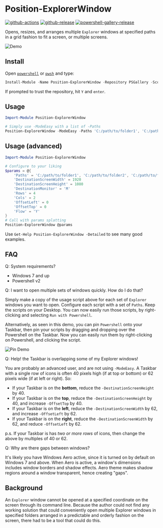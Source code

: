 # Position-ExplorerWindow

[![github-actions](https://github.com/theohbrothers/Position-ExplorerWindow/actions/workflows/ci-master-pr.yml/badge.svg?branch=master)](https://github.com/theohbrothers/Position-ExplorerWindow/actions/workflows/ci-master-pr.yml)
[![github-release](https://img.shields.io/github/v/release/theohbrothers/Position-ExplorerWindow?style=flat-square)](https://github.com/theohbrothers/Position-ExplorerWindow/releases/)
[![powershell-gallery-release](https://img.shields.io/powershellgallery/v/Position-ExplorerWindow?logo=powershell&logoColor=white&label=PSGallery&labelColor=&style=flat-square)](https://www.powershellgallery.com/packages/Position-ExplorerWindow/)

Opens, resizes, and arranges multiple `Explorer` windows at specified paths in a grid fashion to fit a screen, or multiple screens.

![Demo](https://github.com/theohbrothers/Position-ExplorerWindow/raw/master/images/preview-demo.gif "Demo of Position-ExplorerWindow")

## Install

Open [`powershell`](https://docs.microsoft.com/en-us/powershell/scripting/windows-powershell/install/installing-windows-powershell?view=powershell-5.1) or [`pwsh`](https://github.com/powershell/powershell#-powershell) and type:

```powershell
Install-Module -Name Position-ExplorerWindow -Repository PSGallery -Scope CurrentUser -Verbose
```

If prompted to trust the repository, hit `Y` and `enter`.

## Usage

```powershell
Import-Module Position-ExplorerWindow

# Simply use -ModeEasy with a list of -Paths
Position-ExplorerWindow -ModeEasy -Paths 'C:/path/to/folder1', 'C:/path/to/folder2', 'C:/path/to/folder3', 'C:/path/to/folder4'
```

## Usage (advanced)

```powershell
Import-Module Position-ExplorerWindow

# Configure to your liking
$params = @{
    'Paths' = 'C:/path/to/folder1', 'C:/path/to/folder2', 'C:/path/to/folder3', 'C:/path/to/folder4', 'D:/path/to/folder1', 'D:/path/to/folder2', 'D:/path/to/folder3', 'D:/path/to/folder4'
    'DestinationScreenWidth' = 1920
    'DestinationScreenHeight' = 1080
    'DestinationMonitor' = 'M'
    'Rows' = 4
    'Cols' = 2
    'OffsetLeft' = 0
    'OffsetTop' = 0
    'Flow' = 'Y'
}
# Call with params splatting
Position-ExplorerWindow @params
```

Use `Get-Help Position-ExplorerWindow -Detailed` to see many good examples.

## FAQ

Q: System requirements?

- Windows 7 and up
- Powershell v2

Q: I want to open multiple sets of windows quickly. How do I do that?

Simply make a copy of the usage script above for each set of `Explorer` windows you want to open. Configure each script with a set of `Paths`. Keep the scripts on your Desktop. You can now easily run those scripts, by right-clicking and selecting `Run with Powershell`.

Alternatively, as seen in this demo, you can pin `Powershell` onto your Taskbar, then pin your scripts by dragging and dropping over the Powershell on the Taskbar. Now you can easily run them by right-clicking on Powershell, and clicking the script.

![Pin Demo](https://github.com/theohbrothers/Position-ExplorerWindow/raw/master/images/pin-demo.gif "Demo of Position-ExplorerWindow")

Q: Help! the Taskbar is overlapping some of my Explorer windows!

You are probably an advanced user, and are not using `-ModeEasy`. A Taskbar with a single row of icons is often 40 pixels high (if at top or bottom) or 62 pixels wide (if at left or right). So:

- If your Taskbar is on the **bottom**, reduce the `-DestinationScreenHeight` by 40. <br />
- If your Taskbar is on the **top**, reduce the `-DestinationScreenHeight` by 40, and increase `-OffsetTop` by 40. <br />
- If your Taskbar is on the **left**, reduce the `-DestinationScreenWidth` by 62, and increase `-OffsetLeft` by 62.  <br />
- If your Taskbar is on the **right**, reduce the `-DestinationScreenWidth` by 62, and reduce `-OffsetLeft` by 62.


p.s. If your Taskbar is has *two or more rows* of icons, then change the above by multiples of 40 or 62.

Q: Why are there gaps between windows?

It's likely you have Windows Aero active, since it is turned on by default on Windows 7 and above. When Aero is active, a window's dimensions includes window borders and shadow effects. Aero theme makes shadow regions around a window transparent, hence creating "gaps".

## Background

An `Explorer` window cannot be opened at a specified coordinate on the screen through its command line. Because the author could not find any working solution that could conveniently open multiple Explorer windows in specified folders arranged in a predictable and orderly fashion on the screen, there had to be a tool that could do this.
